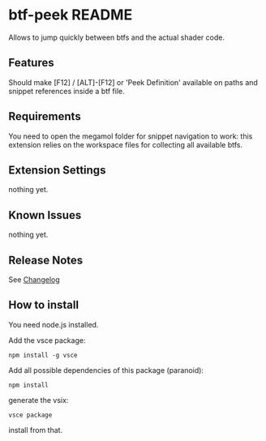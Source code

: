 # btf-peek README

Allows to jump quickly between btfs and the actual shader code.

## Features

Should make [F12] / [ALT]-[F12] or 'Peek Definition' available on paths and snippet references inside a btf file.

## Requirements

You need to open the megamol folder for snippet navigation to work: this extension relies on the workspace files for collecting all available btfs.

## Extension Settings

nothing yet.

## Known Issues

nothing yet.

## Release Notes

See [Changelog](CHANGELOG.md)

## How to install

You need node.js installed.

Add the vsce package:

    npm install -g vsce

Add all possible dependencies of this package (paranoid):

    npm install

generate the vsix:

    vsce package

install from that.